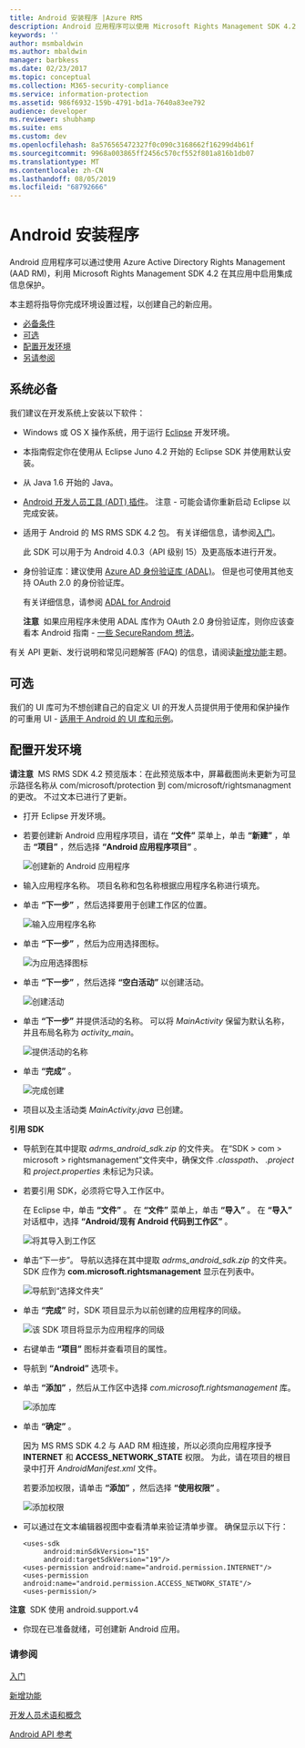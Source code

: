 ```yaml
---
title: Android 安装程序 |Azure RMS
description: Android 应用程序可以使用 Microsoft Rights Management SDK 4.2 在其应用程序中启用集成信息保护。
keywords: ''
author: msmbaldwin
ms.author: mbaldwin
manager: barbkess
ms.date: 02/23/2017
ms.topic: conceptual
ms.collection: M365-security-compliance
ms.service: information-protection
ms.assetid: 986f6932-159b-4791-bd1a-7640a83ee792
audience: developer
ms.reviewer: shubhamp
ms.suite: ems
ms.custom: dev
ms.openlocfilehash: 8a576565472327f0c090c3168662f16299d4b61f
ms.sourcegitcommit: 9968a003865ff2456c570cf552f801a816b1db07
ms.translationtype: MT
ms.contentlocale: zh-CN
ms.lasthandoff: 08/05/2019
ms.locfileid: "68792666"
---
```

# <a name="android-setup"></a>Android 安装程序

Android 应用程序可以通过使用 Azure Active Directory Rights Management (AAD RM)，利用 Microsoft Rights Management SDK 4.2 在其应用中启用集成信息保护。

本主题将指导你完成环境设置过程，以创建自己的新应用。

-   [必备条件](#prerequisites)
-   [可选](#optional)
-   [配置开发环境](#configuring-your-development-environment)
-   [另请参阅](#see-also)

## <a name="prerequisites"></a>系统必备

我们建议在开发系统上安装以下软件：

-   Windows 或 OS X 操作系统，用于运行 [Eclipse](https://www.oracle.com/technetwork/java/javase/downloads/jre7-downloads-1880261.html) 开发环境。
-   本指南假定你在使用从 Eclipse Juno 4.2 开始的 Eclipse SDK 并使用默认安装。
-   从 Java 1.6 开始的 Java。
-   [Android 开发人员工具 (ADT) 插件](https://developer.android.com/studio/install)。 注意 - 可能会请你重新启动 Eclipse 以完成安装。

     

-   适用于 Android 的 MS RMS SDK 4.2 包。 有关详细信息，请参阅[入门](get-started.md)。

    此 SDK 可以用于为 Android 4.0.3（API 级别 15）及更高版本进行开发。

-   身份验证库：建议使用 [Azure AD 身份验证库 (ADAL)](https://msdn.microsoft.com/library/jj573266.aspx)。 但是也可使用其他支持 OAuth 2.0 的身份验证库。

    有关详细信息，请参阅 [ADAL for Android](https://github.com/MSOpenTech/azure-activedirectory-library-for-android)

    **注意**  如果应用程序未使用 ADAL 库作为 OAuth 2.0 身份验证库，则你应该查看本 Android 指南 - [一些 SecureRandom 想法](https://android-developers.blogspot.com/2013/08/some-securerandom-thoughts.html)。

     

有关 API 更新、发行说明和常见问题解答 (FAQ) 的信息，请阅读[新增功能](release-notes.md)主题。

## <a name="optional"></a>可选

我们的 UI 库可为不想创建自己的自定义 UI 的开发人员提供用于使用和保护操作的可重用 UI - [适用于 Android 的 UI 库和示例](https://github.com/AzureAD/rms-sdk-ui-for-android)。

## <a name="configuring-your-development-environment"></a>配置开发环境

**请注意**  MS RMS SDK 4.2 预览版本：在此预览版本中，屏幕截图尚未更新为可显示路径名称从 com/microsoft/protection 到 com/microsoft/rightsmanagment 的更改。 不过文本已进行了更新。

 
-   打开 Eclipse 开发环境。
-   若要创建新 Android 应用程序项目，请在 **“文件”** 菜单上，单击 **“新建”** ，单击 **“项目”** ，然后选择 **“Android 应用程序项目”** 。

    ![创建新的 Android 应用程序](../media/Android-setup-01c.png)

-   输入应用程序名称。 项目名称和包名称根据应用程序名称进行填充。
-   单击 **“下一步”** ，然后选择要用于创建工作区的位置。

    ![输入应用程序名称](../media/Android-setup-02a.jpg)

-   单击 **“下一步”** ，然后为应用选择图标。

    ![为应用选择图标](../media/Android-setup-03.png)

-   单击 **“下一步”** ，然后选择 **“空白活动”** 以创建活动。

    ![创建活动](../media/Android-setup-04.png)

-   单击 **“下一步”** 并提供活动的名称。 可以将 *MainActivity* 保留为默认名称，并且布局名称为 *activity\_main*。

    ![提供活动的名称](../media/Android-setup-05a.jpg)

-   单击 **“完成”** 。

    ![完成创建](../media/Android-setup-06.jpg)

-   项目以及主活动类 *MainActivity.java* 已创建。

**引用 SDK**

- 导航到在其中提取 *adrms\_android\_sdk.zip* 的文件夹。 在“SDK > com > microsoft > rightsmanagement”文件夹中，确保文件 *.classpath*、 *.project* 和 *project.properties* 未标记为只读。
- 若要引用 SDK，必须将它导入工作区中。

  在 Eclipse 中，单击 **“文件”** 。 在 **“文件”** 菜单上，单击 **“导入”** 。 在 **“导入”** 对话框中，选择 **“Android/现有 Android 代码到工作区”** 。

  ![将其导入到工作区](../media/Android-setup-07.png)

- 单击“下一步”。 导航以选择在其中提取 *adrms\_android\_sdk.zip* 的文件夹。 SDK 应作为 **com.microsoft.rightsmanagement** 显示在列表中。

  ![导航到“选择文件夹”](../media/Android-setup-08c.jpg)

- 单击 **“完成”** 时，SDK 项目显示为以前创建的应用程序的同级。

  ![该 SDK 项目将显示为应用程序的同级](../media/Android-setup-09.jpg)

- 右键单击 **“项目”** 图标并查看项目的属性。
- 导航到 **“Android”** 选项卡。
- 单击 **“添加”** ，然后从工作区中选择 *com.microsoft.rightsmanagement* 库。

  ![添加库](../media/Android-setup-10b.jpg)

- 单击 **“确定”** 。

  因为 MS RMS SDK 4.2 与 AAD RM 相连接，所以必须向应用程序授予 **INTERNET** 和 **ACCESS\_NETWORK\_STATE** 权限。 为此，请在项目的根目录中打开 *AndroidManifest.xml* 文件。

  若要添加权限，请单击 **“添加”** ，然后选择 **“使用权限”** 。

  ![添加权限](../media/Android-setup-11d.jpg)

- 可以通过在文本编辑器视图中查看清单来验证清单步骤。 确保显示以下行：

  ```
  <uses-sdk
       android:minSdkVersion="15"
       android:targetSdkVersion="19"/>
  <uses-permission android:name="android.permission.INTERNET"/>
  <uses-permission android:name="android.permission.ACCESS_NETWORK_STATE"/>
  <uses-permission/>
  ```

**注意**  SDK 使用 android.support.v4

-   你现在已准备就绪，可创建新 Android 应用。

### <a name="see-also"></a>请参阅

[入门](get-started.md)

[新增功能](release-notes.md)

[开发人员术语和概念](core-concepts.md)

[Android API 参考](https://msdn.microsoft.com/library/dn758245.aspx)


